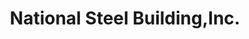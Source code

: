 ---
title: "National Steel Building,Inc."
url: /clarksville/national-steel-building-inc/
shop: trade
---
